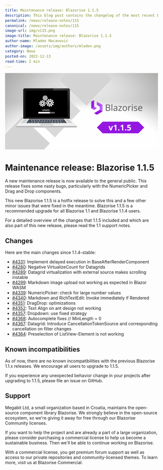 ```yaml
---
title: Maintenance release: Blazorise 1.1.5
description: This blog post contains the changelog of the most recent bug fixes included in the Blazorise v1.1.5 release.
permalink: /news/release-notes/115
canonical: /news/release-notes/115
image-url: img/v115.png
image-title: Maintenance release: Blazorise 1.1.5
author-name: Mladen Macanović
author-image: /assets/img/authors/mladen.png
category: News
posted-on: 2022-12-13
read-time: 2 min
---
```


![Maintenance release: Blazorise 1.1.5](img/v115.png)

# Maintenance release: Blazorise 1.1.5

A new maintenance release is now available to the general public. This release fixes some nasty bugs, particularly with the NumericPicker and Drag and Drop components.

This new Blazorise 1.1.5 is a hotfix release to solve this and a few other minor issues that were fixed in the meantime. Blazorise 1.1.5 is a recommended upgrade for all Blazorise 1.1 and Blazorise 1.1.4 users.

For a detailed overview of the changes that 1.1.5 included and which are also part of this new release, please read the 1.1 support notes.

## Changes

Here are the main changes since 1.1.4-stable:

- [#4331](https://github.com/Megabit/Blazorise/pull/4331): Implement delayed execution in BaseAfterRenderComponent
- [#4280](https://github.com/Megabit/Blazorise/issues/4280): Negative VirtualizeCount for Datagrids
- [#4289](https://github.com/Megabit/Blazorise/issues/4289): Datagrid virtualization with external source makes scrolling instable
- [#4299](https://github.com/Megabit/Blazorise/issues/4299): Markdown image upload not working as expected in Blazor WASM
- [#4339](https://github.com/Megabit/Blazorise/pull/4339): NumericPicker: check for large number values
- [#4340](https://github.com/Megabit/Blazorise/pull/4340): Markdown and RichTextEdit: Invoke immediately if Rendered
- [#4351](https://github.com/Megabit/Blazorise/pull/4351): DragDrop: optimizations
- [#4352](https://github.com/Megabit/Blazorise/issues/4352): Text Align on ant design not working
- [#4357](https://github.com/Megabit/Blazorise/pull/4357): Dropdown: use fixed strategy
- [#4368](https://github.com/Megabit/Blazorise/pull/4368): Autocomplete fixes // MinLength = 0
- [#4367](https://github.com/Megabit/Blazorise/pull/4367): Datagrid: Introduce CancellationTokenSource and corresponding cancellation on filter changes
- [#4364](https://github.com/Megabit/Blazorise/issues/4364): Preselection of ListView-Element is not working

## Known incompatibilities

As of now, there are no known incompatibilities with the previous Blazorise 1.1.x releases. We encourage all users to upgrade to 1.1.5.

If you experience any unexpected behavior change in your projects after upgrading to 1.1.5, please file an issue on GitHub.

## Support

Megabit Ltd, a small organization based in Croatia, maintains the open-source component library Blazorise. We strongly believe in the open-source ecosystem, so we're giving it away for free through our Blazorise Community licenses.

If you want to help the project and are already a part of a large organization, please consider purchasing a commercial license to help us become a sustainable business. Then we'll be able to continue working on Blazorise.

With a commercial license, you get premium forum support as well as access to our private repositories and community-licensed themes. To learn more, visit us at Blazorise Commercial.
